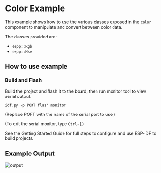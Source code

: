 # Color Example

This example shows how to use the various classes exposed in the `color`
component to manipulate and convert between color data.

The classes provided are:
* `espp::Rgb`
* `espp::Hsv`

## How to use example

### Build and Flash

Build the project and flash it to the board, then run monitor tool to view serial output:

```
idf.py -p PORT flash monitor
```

(Replace PORT with the name of the serial port to use.)

(To exit the serial monitor, type ``Ctrl-]``.)

See the Getting Started Guide for full steps to configure and use ESP-IDF to build projects.

## Example Output

![output](https://user-images.githubusercontent.com/213467/230202843-e52b7eec-15bb-4552-bb72-2b074dbdb2ca.png)

